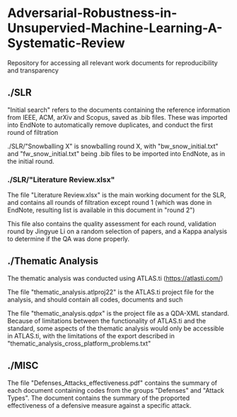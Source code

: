 # Adversarial-Robustness-in-Unsupervied-Machine-Learning-A-Systematic-Review
Repository for accessing all relevant work documents for reproducibility and transparency


## ./SLR
"Initial search" refers to the documents containing the reference information from IEEE, ACM, arXiv and Scopus, saved as .bib files. These was imported into EndNote to automatically remove duplicates, and conduct the first round of filtration

./SLR/"Snowballing X" is snowballing round X, with "bw_snow_initial.txt" and "fw_snow_initial.txt" being .bib files to be imported into EndNote, as in the initial round.

### ./SLR/"Literature Review.xlsx"
The file "Literature Review.xlsx" is the main working document for the SLR, and contains all rounds of filtration except round 1 (which was done in EndNote, resulting list is available in this document in "round 2")

This file also contains the quality assessment for each round, validation round by Jingyue Li on a random selection of papers, and a Kappa analysis to determine if the QA was done properly.

## ./Thematic Analysis
The thematic analysis was conducted using ATLAS.ti (https://atlasti.com/)

The file "thematic_analysis.atlproj22" is the ATLAS.ti project file for the analysis, and should contain all codes, documents and such

The file "thematic_analysis.qdpx" is the project file as a QDA-XML standard. Because of limitations between the functionality of ATLAS.ti and the standard, some aspects of the thematic analysis would only be accessible in ATLAS.ti, with the limitations of the export described in "thematic_analysis_cross_platform_problems.txt"

## ./MISC
The file "Defenses_Attacks_effectiveness.pdf" contains the summary of each document containing codes from the groups "Defenses" and "Attack Types". The document contains the summary of the proported effectiveness of a defensive measure against a specific attack.

